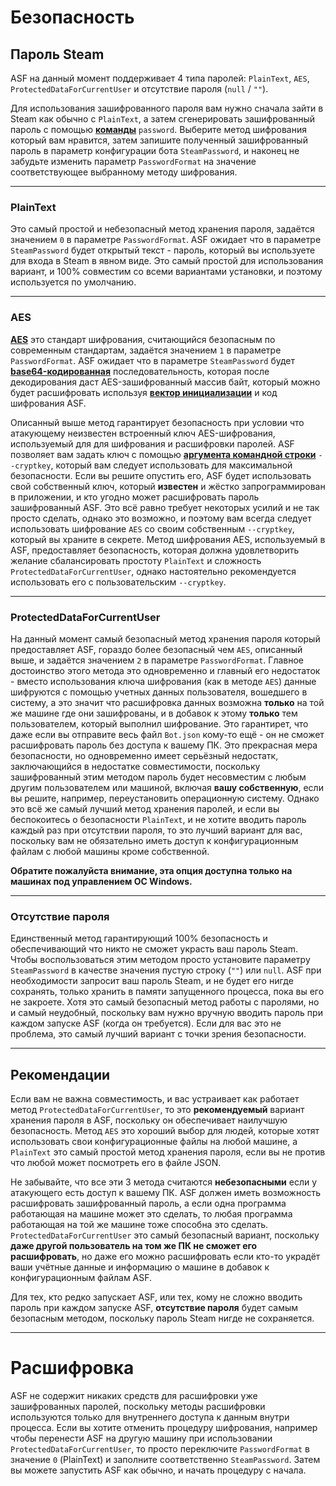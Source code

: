 # Безопасность

## Пароль Steam

ASF на данный момент поддерживает 4 типа паролей: `PlainText`, `AES`, `ProtectedDataForCurrentUser` и отсутствие пароля (`null` / `""`).

Для использования зашифрованного пароля вам нужно сначала зайти в Steam как обычно с `PlainText`, а затем сгенерировать зашифрованный пароль с помощью **[команды](https://github.com/JustArchiNET/ArchiSteamFarm/wiki/Commands-ru-RU)** `password`. Выберите метод шифрования который вам нравится, затем запишите полученный зашифрованный пароль в параметр конфигурации бота `SteamPassword`, и наконец не забудьте изменить параметр `PasswordFormat` на значение соответствующее выбранному методу шифрования.

* * *

### PlainText

Это самый простой и небезопасный метод хранения пароля, задаётся значением `0` в параметре `PasswordFormat`. ASF ожидает что в параметре `SteamPassword` будет открытый текст - пароль, который вы используете для входа в Steam в явном виде. Это самый простой для использования вариант, и 100% совместим со всеми вариантами установки, и поэтому используется по умолчанию.

* * *

### AES

**[AES](https://ru.wikipedia.org/wiki/Advanced_Encryption_Standard)** это стандарт шифрования, считающийся безопасным по современным стандартам, задаётся значением `1` в параметре `PasswordFormat`. ASF ожидает что в параметре `SteamPassword` будет **[base64-кодированная](https://ru.wikipedia.org/wiki/Base64)** последовательность, которая после декодирования даст AES-зашифрованный массив байт, который можно будет расшифровать используя **[вектор инициализации](https://en.wikipedia.org/wiki/Initialization_vector)** и код шифрования ASF.

Описанный выше метод гарантирует безопасность при условии что атакующему неизвестен встроенный ключ AES-шифрования, используемый для для шифрования и расшифровки паролей. ASF позволяет вам задать ключ с помощью **[аргумента командной строки](https://github.com/JustArchiNET/ArchiSteamFarm/wiki/Command-Line-Arguments-ru-RU)** `--cryptkey`, который вам следует использовать для максимальной безопасности. Если вы решите опустить его, ASF будет использовать свой собственный ключ, который **известен** и жёстко запрограммирован в приложении, и кто угодно может расшифровать пароль зашифрованный ASF. Это всё равно требует некоторых усилий и не так просто сделать, однако это возможно, и поэтому вам всегда следует использовать шифрование `AES` со своим собственным `--cryptkey`, который вы храните в секрете. Метод шифрования AES, используемый в ASF, предоставляет безопасность, которая должна удовлетворить желание сбалансировать простоту `PlainText` и сложность `ProtectedDataForCurrentUser`, однако настоятельно рекомендуется использовать его с пользовательским `--cryptkey`.

* * *

### ProtectedDataForCurrentUser

На данный момент самый безопасный метод хранения пароля который предоставляет ASF, гораздо более безопасный чем `AES`, описанный выше, и задаётся значением `2` в параметре `PasswordFormat`. Главное достоинство этого метода это одновременно и главный его недостаток - вместо использования ключа шифрования (как в методе `AES`) данные шифруются с помощью учетных данных пользователя, вошедшего в систему, а это значит что расшифровка данных возможна **только** на той же машине где они зашифрованы, и в добавок к этому **только** тем пользователем, который выполнил шифрование. Это гарантирет, что даже если вы отправите весь файл `Bot.json` кому-то ещё - он не сможет расшифровать пароль без доступа к вашему ПК. Это прекрасная мера безопасности, но одновременно имеет серьёзный недостатк, заключающийся в недостатке совместимости, поскольку зашифрованный этим методом пароль будет несовместим с любым другим пользователем или машиной, включая **вашу собственную**, если вы решите, например, переустановить операционную систему. Однако это всё же самый лучший метод хранения паролей, и если вы беспокоитесь о безопасности `PlainText`, и не хотите вводить пароль каждый раз при отсутствии пароля, то это лучший вариант для вас, поскольку вам не обязательно иметь доступ к конфигурационным файлам с любой машины кроме собственной.

**Обратите пожалуйста внимание, эта опция доступна только на машинах под управлением ОС Windows.**

* * *

### Отсутствие пароля

Единственный метод гарантирующий 100% безопасность и обеспечивающий что никто не сможет украсть ваш пароль Steam. Чтобы воспользоваться этим методом просто установите параметру `SteamPassword` в качестве значения пустую строку (`""`) или `null`. ASF при необходимости запросит ваш пароль Steam, и не будет его нигде сохранять, только хранить в памяти запущенного процесса, пока вы его не закроете. Хотя это самый безопасный метод работы с паролями, но и самый неудобный, поскольку вам нужно вручную вводить пароль при каждом запуске ASF (когда он требуется). Если для вас это не проблема, это самый лучший вариант с точки зрения безопасности.

* * *

## Рекомендации

Если вам не важна совместимость, и вас устраивает как работает метод `ProtectedDataForCurrentUser`, то это **рекомендуемый** вариант хранения пароля в ASF, поскольку он обеспечивает наилучшую безопасность. Метод `AES` это хороший выбор для людей, которые хотят использовать свои конфигурационные файлы на любой машине, а `PlainText` это самый простой метод хранения пароля, если вы не против что любой может посмотреть его в файле JSON.

Не забывайте, что все эти 3 метода считаются **небезопасными** если у атакующего есть доступ к вашему ПК. ASF должен иметь возможность расшифровать зашифрованный пароль, а если одна программа работающая на машине может это сделать, то любая программа работающая на той же машине тоже способна это сделать. `ProtectedDataForCurrentUser` это самый безопасный вариант, поскольку **даже другой пользователь на том же ПК не сможет его расшифровать**, но даже его можно расшифровать если кто-то украдёт ваши учётные данные и информацию о машине в добавок к конфигурационным файлам ASF.

Для тех, кто редко запускает ASF, или тех, кому не сложно вводить пароль при каждом запуске ASF, **отсутствие пароля** будет самым безопасным методом, поскольку пароль Steam нигде не сохраняется.

* * *

# Расшифровка

ASF не содержит никаких средств для расшифровки уже зашифрованных паролей, поскольку методы расшифровки используются только для внутреннего доступа к данным внутри процесса. Если вы хотите отменить процедуру шифрования, например чтобы перенести ASF на другую машину при использовании `ProtectedDataForCurrentUser`, то просто переключите `PasswordFormat` в значение `0` (PlainText) и заполните соответственно `SteamPassword`. Затем вы можете запустить ASF как обычно, и начать процедуру с начала.